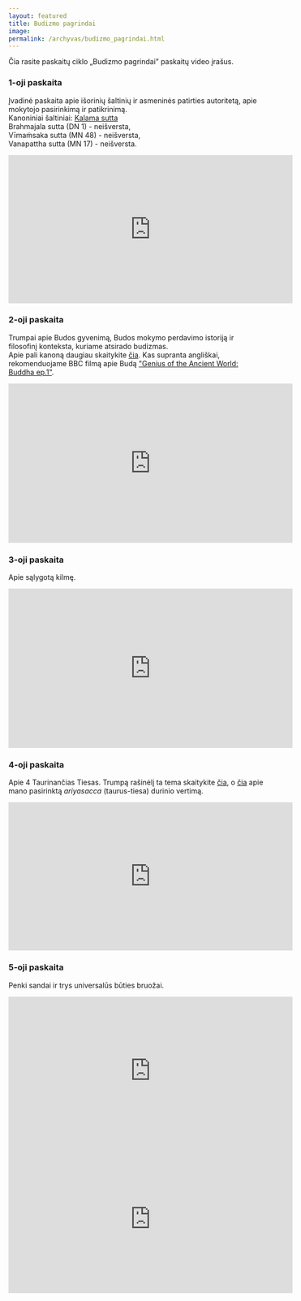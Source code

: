 ```yaml
---
layout: featured
title: Budizmo pagrindai
image:
permalink: /archyvas/budizmo_pagrindai.html
---
```

Čia rasite paskaitų ciklo „Budizmo pagrindai” paskaitų video įrašus.

### 1-oji paskaita

Įvadinė paskaita apie išorinių šaltinių ir asmeninės patirties autoritetą, apie mokytojo pasirinkimą ir patikrinimą.\
Kanoniniai šaltiniai: [Kalama sutta](https://theravada.lt/vertimai/kesamuttisutta_lt/)\
Brahmajala sutta (DN 1) - neišversta,\
Vīmaṁsaka sutta (MN 48) - neišversta,\
Vanapattha sutta (MN 17) - neišversta.

<iframe class="mt-4 mb-5" src="https://www.facebook.com/plugins/video.php?height=292&href=https%3A%2F%2Fwww.facebook.com%2Falokoscentras%2Fvideos%2F372024401321810%2F&show_text=false&width=560&t=0" width="560" height="292" style="border:none;overflow:hidden" scrolling="no" frameborder="0" allowfullscreen="true" allow="autoplay; clipboard-write; encrypted-media; picture-in-picture; web-share" allowFullScreen="true"></iframe>

### 2-oji paskaita

Trumpai apie Budos gyvenimą, Budos mokymo perdavimo istoriją ir filosofinį konteksta, kuriame atsirado budizmas.\
Apie pali kanoną daugiau skaitykite [čia](https://theravada.lt/tipitaka/).
Kas supranta angliškai, rekomenduojame BBC filmą apie Budą ["Genius of the Ancient World: Buddha ep.1"](https://www.dailymotion.com/video/x6vkklx...).

<iframe class="mt-4 mb-5" src="https://www.facebook.com/plugins/video.php?height=314&href=https%3A%2F%2Fwww.facebook.com%2Falokoscentras%2Fvideos%2F280223994012941%2F&show_text=false&width=560&t=0" width="560" height="314" style="border:none;overflow:hidden" scrolling="no" frameborder="0" allowfullscreen="true" allow="autoplay; clipboard-write; encrypted-media; picture-in-picture; web-share" allowFullScreen="true"></iframe>

### 3-oji paskaita

Apie sąlygotą kilmę. 

<iframe class="mt-4 mb-5" src="https://www.facebook.com/plugins/video.php?height=314&href=https%3A%2F%2Fwww.facebook.com%2Falokoscentras%2Fvideos%2F1549193352106627%2F&show_text=false&width=560&t=0" width="560" height="314" style="border:none;overflow:hidden" scrolling="no" frameborder="0" allowfullscreen="true" allow="autoplay; clipboard-write; encrypted-media; picture-in-picture; web-share" allowFullScreen="true"></iframe>

### 4-oji paskaita

Apie 4 Taurinančias Tiesas. Trumpą rašinėlį ta tema skaitykite [čia](https://theravada.lt/.../post-keturios-taurinan%C4.../...), o [čia](https://theravada.lt/.../post-ar-ariyasacca-rei%C5%A1kia.../) apie mano pasirinktą *ariyasacca* (taurus-tiesa) durinio vertimą.

<iframe class="mt-4 mb-5" src="https://www.facebook.com/plugins/video.php?height=292&href=https%3A%2F%2Fwww.facebook.com%2Falokoscentras%2Fvideos%2F4803428373024070%2F&show_text=false&width=560&t=0" width="560" height="292" style="border:none;overflow:hidden" scrolling="no" frameborder="0" allowfullscreen="true" allow="autoplay; clipboard-write; encrypted-media; picture-in-picture; web-share" allowFullScreen="true"></iframe>

### 5-oji paskaita

Penki sandai ir trys universalūs būties bruožai. 

<iframe class="mt-4 mb-5" src="https://www.facebook.com/plugins/video.php?height=292&href=https%3A%2F%2Fwww.facebook.com%2Falokoscentras%2Fvideos%2F870415346993648%2F&show_text=false&width=560&t=0" width="560" height="292" style="border:none;overflow:hidden" scrolling="no" frameborder="0" allowfullscreen="true" allow="autoplay; clipboard-write; encrypted-media; picture-in-picture; web-share" allowFullScreen="true"></iframe>

<iframe class="mt-4 mb-5" src="https://www.facebook.com/plugins/video.php?height=292&href=https%3A%2F%2Fwww.facebook.com%2Falokoscentras%2Fvideos%2F1857711227773249%2F&show_text=false&width=560&t=0" width="560" height="292" style="border:none;overflow:hidden" scrolling="no" frameborder="0" allowfullscreen="true" allow="autoplay; clipboard-write; encrypted-media; picture-in-picture; web-share" allowFullScreen="true"></iframe>


